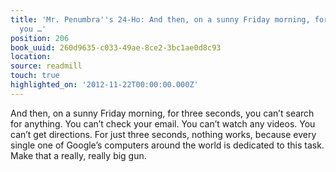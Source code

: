 ```yaml
---
title: 'Mr. Penumbra''s 24-Ho: And then, on a sunny Friday morning, for three seconds,
  you …'
position: 206
book_uuid: 260d9635-c033-49ae-8ce2-3bc1ae0d8c93
location:
source: readmill
touch: true
highlighted_on: '2012-11-22T00:00:00.000Z'
---
```


And then, on a sunny Friday morning, for three seconds, you can’t search for anything. You can’t check your email. You can’t watch any videos. You can’t get directions. For just three seconds, nothing works, because every single one of Google’s computers around the world is dedicated to this task. Make that a really, really big gun.
